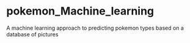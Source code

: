 # pokemon_Machine_learning
A machine learning approach to predicting pokemon types based on a database of pictures
